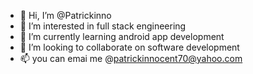 - 👋 Hi, I’m @Patrickinno
- 👀 I’m interested in full stack engineering 
- 🌱 I’m currently learning android app development
- 💞️ I’m looking to collaborate on software development
- 📫 you can emai me @patrickinnocent70@yahoo.com
